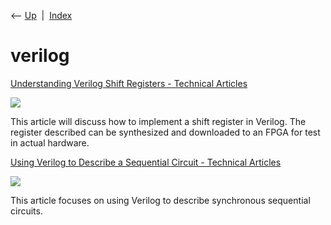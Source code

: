 <div class="nav">

⟵ [Up](index.html)  \|  [Index](index.html)

</div>

# verilog

<div class="cards">

<div class="card">

<div class="card-title">

[Understanding Verilog Shift Registers - Technical
Articles](https://www.allaboutcircuits.com/technical-articles/understanding-verilog-shift-registers)

</div>

<div class="card-image">

[![](https://www.allaboutcircuits.com/uploads/thumbnails/Understanding_Verilog_Shift_Registers_featured1.jpg)](https://www.allaboutcircuits.com/technical-articles/understanding-verilog-shift-registers)

</div>

This article will discuss how to implement a shift register in Verilog.
The register described can be synthesized and downloaded to an FPGA for
test in actual hardware.

</div>

<div class="card">

<div class="card-title">

[Using Verilog to Describe a Sequential Circuit - Technical
Articles](https://www.allaboutcircuits.com/technical-articles/using-verilog-to-describe-a-sequential-circuit)

</div>

<div class="card-image">

[![](https://www.allaboutcircuits.com/uploads/thumbnails/Thumbnail-m2272019.png)](https://www.allaboutcircuits.com/technical-articles/using-verilog-to-describe-a-sequential-circuit)

</div>

This article focuses on using Verilog to describe synchronous sequential
circuits.

</div>

</div>
